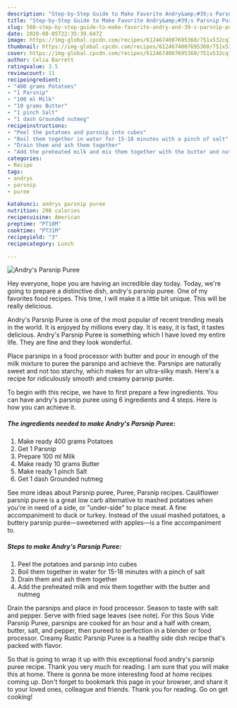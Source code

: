 ```yaml
---
description: "Step-by-Step Guide to Make Favorite Andry&amp;#39;s Parsnip Puree"
title: "Step-by-Step Guide to Make Favorite Andry&amp;#39;s Parsnip Puree"
slug: 588-step-by-step-guide-to-make-favorite-andry-and-39-s-parsnip-puree
date: 2020-08-05T22:35:39.647Z
image: https://img-global.cpcdn.com/recipes/6124674007695360/751x532cq70/andrys-parsnip-puree-recipe-main-photo.jpg
thumbnail: https://img-global.cpcdn.com/recipes/6124674007695360/751x532cq70/andrys-parsnip-puree-recipe-main-photo.jpg
cover: https://img-global.cpcdn.com/recipes/6124674007695360/751x532cq70/andrys-parsnip-puree-recipe-main-photo.jpg
author: Celia Barrett
ratingvalue: 3.5
reviewcount: 11
recipeingredient:
- "400 grams Potatoes"
- "1 Parsnip"
- "100 ml Milk"
- "10 grams Butter"
- "1 pinch Salt"
- "1 dash Grounded nutmeg"
recipeinstructions:
- "Peel the potatoes and parsnip into cubes"
- "Boil them together in water for 15-18 minutes with a pinch of salt"
- "Drain them and ash them together"
- "Add the preheated milk and mix them together with the butter and nutmeg"
categories:
- Recipe
tags:
- andrys
- parsnip
- puree

katakunci: andrys parsnip puree 
nutrition: 298 calories
recipecuisine: American
preptime: "PT18M"
cooktime: "PT31M"
recipeyield: "3"
recipecategory: Lunch

---
```



![Andry&#39;s Parsnip Puree](https://img-global.cpcdn.com/recipes/6124674007695360/751x532cq70/andrys-parsnip-puree-recipe-main-photo.jpg)

Hey everyone, hope you are having an incredible day today. Today, we're going to prepare a distinctive dish, andry&#39;s parsnip puree. One of my favorites food recipes. This time, I will make it a little bit unique. This will be really delicious.

Andry&#39;s Parsnip Puree is one of the most popular of recent trending meals in the world. It is enjoyed by millions every day. It is easy, it is fast, it tastes delicious. Andry&#39;s Parsnip Puree is something which I have loved my entire life. They are fine and they look wonderful.

Place parsnips in a food processor with butter and pour in enough of the milk mixture to puree the parsnips and achieve the. Parsnips are naturally sweet and not too starchy, which makes for an ultra-silky mash. Here&#39;s a recipe for ridiculously smooth and creamy parsnip purée.


To begin with this recipe, we have to first prepare a few ingredients. You can have andry&#39;s parsnip puree using 6 ingredients and 4 steps. Here is how you can achieve it.

<!--inarticleads1-->

##### The ingredients needed to make Andry&#39;s Parsnip Puree:

1. Make ready 400 grams Potatoes
1. Get 1 Parsnip
1. Prepare 100 ml Milk
1. Make ready 10 grams Butter
1. Make ready 1 pinch Salt
1. Get 1 dash Grounded nutmeg


See more ideas about Parsnip puree, Puree, Parsnip recipes. Cauliflower parsnip puree is a great low carb alternative to mashed potatoes when you&#39;re in need of a side, or &#34;under-side&#34; to place meat. A fine accompaniment to duck or turkey. Instead of the usual mashed potatoes, a buttery parsnip purée—sweetened with apples—is a fine accompaniment to. 

<!--inarticleads2-->

##### Steps to make Andry&#39;s Parsnip Puree:

1. Peel the potatoes and parsnip into cubes
1. Boil them together in water for 15-18 minutes with a pinch of salt
1. Drain them and ash them together
1. Add the preheated milk and mix them together with the butter and nutmeg


Drain the parsnips and place in food processor. Season to taste with salt and pepper. Serve with fried sage leaves (see note). For this Sous Vide Parsnip Puree, parsnips are cooked for an hour and a half with cream, butter, salt, and pepper, then pureed to perfection in a blender or food processor. Creamy Rustic Parsnip Puree is a healthy side dish recipe that&#39;s packed with flavor. 

So that is going to wrap it up with this exceptional food andry&#39;s parsnip puree recipe. Thank you very much for reading. I am sure that you will make this at home. There is gonna be more interesting food at home recipes coming up. Don't forget to bookmark this page in your browser, and share it to your loved ones, colleague and friends. Thank you for reading. Go on get cooking!
